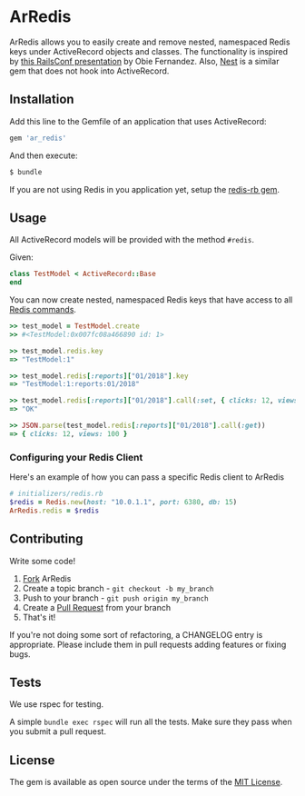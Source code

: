# ArRedis

ArRedis allows you to easily create and remove nested, namespaced Redis keys under ActiveRecord objects and classes. The functionality is inspired by [this RailsConf presentation](https://www.youtube.com/watch?v=dH6VYRMRQFw) by Obie Fernandez.  Also, [Nest](https://github.com/soveran/nest) is a similar gem that does not hook into ActiveRecord.

## Installation
Add this line to the Gemfile of an application that uses ActiveRecord:

```ruby
gem 'ar_redis'
```

And then execute:
```bash
$ bundle
```

If you are not using Redis in you application yet, setup the [redis-rb gem](https://github.com/redis/redis-rb).

## Usage

All ActiveRecord models will be provided with the method ```#redis```.

Given:

```ruby
class TestModel < ActiveRecord::Base
end
```

You can now create nested, namespaced Redis keys that have access to all [Redis commands](https://redis.io/commands).

```ruby
>> test_model = TestModel.create
>> #<TestModel:0x007fc08a466890 id: 1>

>> test_model.redis.key
=> "TestModel:1"

>> test_model.redis[:reports]["01/2018"].key
=> "TestModel:1:reports:01/2018"

>> test_model.redis[:reports]["01/2018"].call(:set, { clicks: 12, views: 100 }.to_json)
=> "OK"

>> JSON.parse(test_model.redis[:reports]["01/2018"].call(:get))
=> { clicks: 12, views: 100 }
```

### Configuring your Redis Client
Here's an example of how you can pass a specific Redis client to ArRedis

```ruby
# initializers/redis.rb
$redis = Redis.new(host: "10.0.1.1", port: 6380, db: 15)
ArRedis.redis = $redis
```

## Contributing

Write some code!

1. [Fork](https://help.github.com/articles/fork-a-repo) ArRedis
2. Create a topic branch - `git checkout -b my_branch`
3. Push to your branch - `git push origin my_branch`
4. Create a [Pull Request](http://help.github.com/pull-requests/) from your
   branch
5. That's it!

If you're not doing some sort of refactoring, a CHANGELOG entry is appropriate.
Please include them in pull requests adding features or fixing bugs.

Tests
-----

We use rspec for testing.

A simple `bundle exec rspec` will run all the tests. Make sure they pass when
you submit a pull request.

## License
The gem is available as open source under the terms of the [MIT License](https://opensource.org/licenses/MIT).
